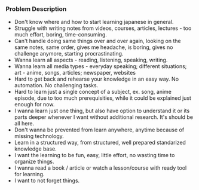 
### Problem Description

- Don't know where and how to start learning japanese in general.
- Struggle with writing notes from videos, courses, articles, lectures - too much effort, boring, time-consuming.
- Can't handle doing same things over and over again, looking on the same notes, same order, gives me headache, is boring, gives no challenge anymore, starting procrastinating.
- Wanna learn all aspects - reading, listening, speaking, writing.
- Wanna learn all media types - everyday speaking; different situations; art - anime, songs, articles; newspaper, websites
- Hard to get back and rehearse your knowledge in an easy way. No automation. No challenging tasks.
- Hard to learn just a single concept of a subject, ex. song, anime episode, due to too much prerequisities, while it could be explained just enough for now.
- I wanna learn just one thing, but also have option to understand it or its parts deeper whenever I want without additional research. It's should be all here.
- Don't wanna be prevented from learn anywhere, anytime because of missing technology.
- Learn in a structured way, from structured, well prepared standarized knowledge base.
- I want the learning to be fun, easy, little effort, no wasting time to organize things.
- I wanna read a book / article or watch a lesson/course with ready tool for learning.
- I want to not forget things.
